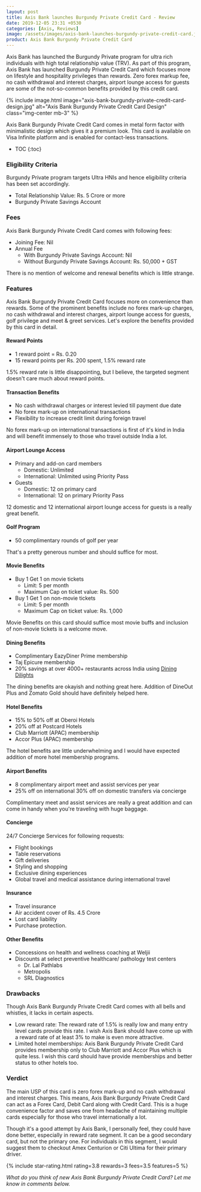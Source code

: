 ```yaml
---
layout: post
title: Axis Bank launches Burgundy Private Credit Card - Review
date: 2019-12-05 23:31 +0530
categories: [Axis, Reviews]
image: /assets/images/axis-bank-launches-burgundy-private-credit-card.jpg
product: Axis Bank Burgundy Private Credit Card
---
```


Axis Bank has launched the Burgundy Private program for ultra rich individuals with high total relationship value (TRV). As part of this program, Axis Bank has launched Burgundy Private Credit Card which focuses more on lifestyle and hospitality privileges than rewards. Zero forex markup fee, no cash withdrawal and interest charges, airport lounge access for guests are some of the not-so-common benefits provided by this credit card.

{% include image.html image="axis-bank-burgundy-private-credit-card-design.jpg" alt="Axis Bank Burgundy Private Credit Card Design" class="img-center mb-3" %}

Axis Bank Burgundy Private Credit Card comes in metal form factor with minimalistic design which gives it a premium look. This card is available on Visa Infinite platform and is enabled for contact-less transactions.

* TOC
{:toc}

### Eligibility Criteria

Burgundy Private program targets Ultra HNIs and hence eligibility criteria has been set accordingly.

- Total Relationship Value: Rs. 5 Crore or more
- Burgundy Private Savings Account

### Fees

Axis Bank Burgundy Private Credit Card comes with following fees:

- Joining Fee: Nil
- Annual Fee
  - With Burgundy Private Savings Account: Nil
  - Without Burgundy Private Savings Account: Rs. 50,000 + GST

There is no mention of welcome and renewal benefits which is little strange.

### Features

Axis Bank Burgundy Private Credit Card focuses more on convenience than rewards. Some of the prominent benefits include no forex mark-up charges, no cash withdrawal and interest charges, airport lounge access for guests, golf privilege and meet & greet services. Let's explore the benefits provided by this card in detail.

#### Reward Points

- 1 reward point = Rs. 0.20
- 15 reward points per Rs. 200 spent, 1.5% reward rate

1.5% reward rate is little disappointing, but I believe, the targeted segment doesn't care much about reward points.

#### Transaction Benefits

- No cash withdrawal charges or interest levied till payment due date
- No forex mark-up on international transactions
- Flexibility to increase credit limit during foreign travel

No forex mark-up on international transactions is first of it's kind in India and will benefit immensely to those who travel outside India a lot.

#### Airport Lounge Access

- Primary and add-on card members
  - Domestic: Unlimited
  - International: Unlimited using Priority Pass
- Guests
  - Domestic: 12 on primary card
  - International: 12 on primary Priority Pass

12 domestic and 12 international airport lounge access for guests is a really great benefit.

#### Golf Program

- 50 complimentary rounds of golf per year

That's a pretty generous number and should suffice for most.

#### Movie Benefits

- Buy 1 Get 1 on movie tickets
  - Limit: 5 per month
  - Maximum Cap on ticket value: Rs. 500
- Buy 1 Get 1 on non-movie tickets
  - Limit: 5 per month
  - Maximum Cap on ticket value: Rs. 1,000

Movie Benefits on this card should suffice most movie buffs and inclusion of non-movie tickets is a welcome move.

#### Dining Benefits

- Complimentary EazyDiner Prime membership
- Taj Epicure membership
- 20% savings at over 4000+ restaurants across India using [Dining Dilights](https://diningdelights.axisbank.com/)

The dining benefits are okayish and nothing great here. Addition of DineOut Plus and Zomato Gold should have definitely helped here.

#### Hotel Benefits

- 15% to 50% off at Oberoi Hotels
- 20% off at Postcard Hotels
- Club Marriott (APAC) membership
- Accor Plus (APAC) membership

The hotel benefits are little underwhelming and I would have expected addition of more hotel membership programs.

#### Airport Benefits

- 8 complimentary airport meet and assist services per year
- 25% off on international 30% off on domestic transfers via concierge

Complimentary meet and assist services are really a great addition and can come in handy when you're traveling with huge baggage.

#### Concierge

24/7 Concierge Services for following requests:

- Flight bookings
- Table reservations
- Gift deliveries
- Styling and shopping
- Exclusive dining experiences
- Global travel and medical assistance during international travel

#### Insurance

- Travel insurance
- Air accident cover of Rs. 4.5 Crore
- Lost card liability
- Purchase protection.

#### Other Benefits

- Concessions on health and wellness coaching at Weljii
- Discounts at select preventive healthcare/ pathology test centers
  - Dr. Lal Pathlabs
  - Metropolis
  - SRL Diagnostics

### Drawbacks

Though Axis Bank Burgundy Private Credit Card comes with all bells and whistles, it lacks in certain aspects.

- Low reward rate: The reward rate of 1.5% is really low and many entry level cards provide this rate. I wish Axis Bank should have come up with a reward rate of at least 3% to make is even more attractive.
- Limited hotel memberships: Axis Bank Burgundy Private Credit Card provides membership only to Club Marriott and Accor Plus which is quite less. I wish this card should have provide memberships and better status to other hotels too.

### Verdict

The main USP of this card is zero forex mark-up and no cash withdrawal and interest charges. This means, Axis Bank Burgundy Private Credit Card can act as a Forex Card, Debit Card along with Credit Card. This is a huge convenience factor and saves one from headache of maintaining multiple cards especially for those who travel internationally a lot.

Though it's a good attempt by Axis Bank, I personally feel, they could have done better, especially in reward rate segment. It can be a good secondary card, but not the primary one. For individuals in this segment, I would suggest them to checkout Amex Centurion or Citi Ultima for their primary driver.

{% include star-rating.html rating=3.8 rewards=3 fees=3.5 features=5 %}

_What do you think of new Axis Bank Burgundy Private Credit Card? Let me know in comments below._
